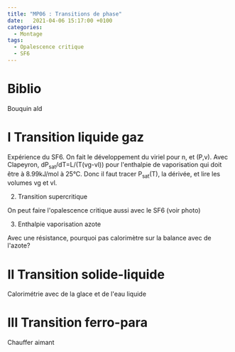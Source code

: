 ```yaml
---
title: "MP06 : Transitions de phase"
date:   2021-04-06 15:17:00 +0100
categories:
  - Montage
tags:
  - Opalescence critique
  - SF6
---
```

# Biblio
Bouquin ald

# I Transition liquide gaz
Expérience du SF6. On fait le développement du viriel pour n, et (P,v). Avec Clapeyron, dP<sub>sat</sub>/dT=L/(T(vg-vl)) pour l'enthalpie de vaporisation qui doit être à 8.99kJ/mol
 à 25°C. Donc il faut tracer P<sub>sat</sub>(T), la dérivée, et lire les volumes vg et vl.

2) Transition supercritique
 
 On peut faire l'opalescence critique aussi avec le SF6 (voir photo)

3) Enthalpie vaporisation azote

Avec une résistance, pourquoi pas calorimètre sur la balance avec de l'azote?

# II Transition solide-liquide
Calorimétrie avec de la glace et de l'eau liquide

# III Transition ferro-para
Chauffer aimant 
